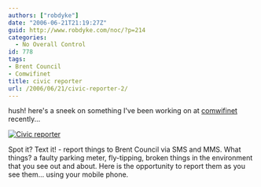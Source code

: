 ```yaml
---
authors: ["robdyke"]
date: "2006-06-21T21:19:27Z"
guid: http://www.robdyke.com/noc/?p=214
categories:
  - No Overall Control
id: 778
tags:
- Brent Council
- Comwifinet
title: civic reporter
url: /2006/06/21/civic-reporter-2/
---
```

hush! here's a sneek on something I've been working on at [comwifinet](http://www.comwifinet.com "comwifinet.com - my employers") recently...

<a title="Civic reporter" rel="attachment" href="http://www.robdyke.com/wordpress/?attachment_id=72"><img alt="Civic reporter" src="http://www.robdyke.com/wordpress/pubfiles/2006/06/civic_reporter_demo.jpg" /></a>

Spot it? Text it! - report things to Brent Council via SMS and MMS. What things? a faulty parking meter, fly-tipping, broken things in the environment that you see out and about. Here is the opportunity to report them as you see them... using your mobile phone.